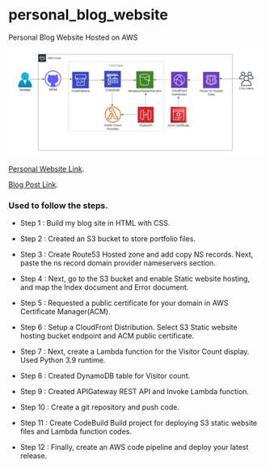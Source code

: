 # personal_blog_website
Personal Blog Website Hosted on AWS

![Diagram](Personal-Blog-Website.jpeg)

[Personal Website Link](https://devopswithlasantha.tech/).

[Blog Post Link](https://dev.to/aws-builders/how-i-built-my-personal-blog-site-using-aws-services-51l7).

### Used to follow the steps.

 - Step 1 : Build my blog site in HTML with CSS.

- Step 2 : Created an S3 bucket to store portfolio files.

- Step 3 : Create Route53 Hosted zone and add copy NS records. Next, paste the ns record domain provider nameservers section.

- Step 4 : Next, go to the S3 bucket and enable Static website hosting, and map the Index document and Error document.

- Step 5 : Requested a public certificate for your domain in AWS Certificate Manager(ACM).

- Step 6 : Setup a CloudFront Distribution. Select S3 Static website hosting bucket endpoint and ACM public certificate.

- Step 7 : Next, create a Lambda function for the Visitor Count display. Used Python 3.9 runtime.

- Step 8 : Created DynamoDB table for Visitor count.

- Step 9 : Created APIGateway REST API and Invoke Lambda function.

- Step 10 : Create a git repository and push code.

- Step 11 : Create CodeBuild Build project for deploying S3 static website files and Lambda function codes.

- Step 12 : Finally, create an AWS code pipeline and deploy your latest release.